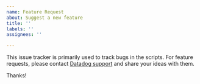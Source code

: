 ```yaml
---
name: Feature Request
about: Suggest a new feature
title: ''
labels: ''
assignees: ''

---
```


This issue tracker is primarily used to track bugs in the scripts. For feature requests, please contact [Datadog support](http://docs.datadoghq.com/help/) and share your ideas with them.

Thanks!